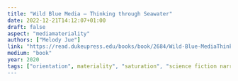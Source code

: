```yaml
---
title: "Wild Blue Media – Thinking through Seawater"
date: 2022-12-21T14:12:07+01:00
draft: false
aspect: "mediamateriality"
authors: ["Melody Jue"]
link: "https://read.dukeupress.edu/books/book/2684/Wild-Blue-MediaThinking-through-Seawater"
medium: "book"
year: 2020
tags: ["orientation", materiality", "saturation", "science fiction narratives", "documentary films", "ocean data visualizations", "animal communication methods", "underwater art"]
---
```

